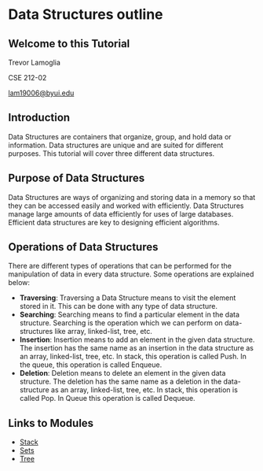 # Data Structures outline

## Welcome to this Tutorial

Trevor Lamoglia

CSE 212-02

lam19006@byui.edu

## Introduction

Data Structures are containers that organize, group, and hold data or information. Data structures are unique and are suited for different purposes. This tutorial will cover three different data structures.

## Purpose of Data Structures

Data Structures are ways of organizing and storing data in a memory so that they can be accessed easily and worked with efficiently. Data Structures manage large amounts of data efficiently for uses of large databases. Efficient data structures are key to designing efficient algorithms. 

## Operations of Data Structures

There are different types of operations that can be performed for the manipulation of data in every data structure. Some operations are explained below:

* **Traversing**: Traversing a Data Structure means to visit the element stored in it. This can be done with any type of data structure.
* **Searching**: Searching means to find a particular element in the data structure. Searching is the operation which we can perform on data-structures like array, linked-list, tree, etc.
* **Insertion**: Insertion means to add an element in the given data structure. The insertion has the same name as an insertion in the data structure as an array, linked-list, tree, etc. In stack, this operation is called Push. In the queue, this operation is called Enqueue.
*  **Deletion**: Deletion means to delete an element in the given data structure. The deletion has the same name as a deletion in the data-structure as an array, linked-list, tree, etc. In stack, this operation is called Pop. In Queue this operation is called Dequeue.

## Links to Modules
* [Stack](1-topic.md)
* [Sets](2-topic.md)
* [Tree](3-topic.md)